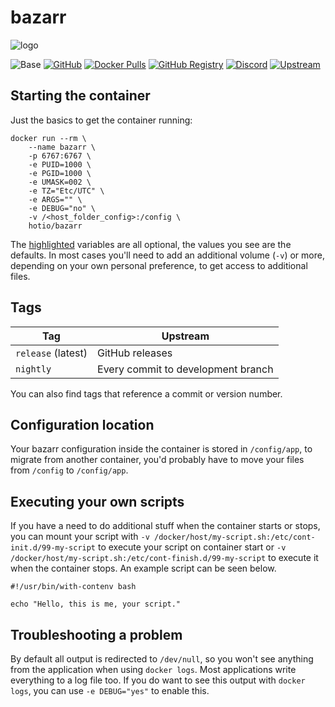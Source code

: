 # bazarr

![logo](https://hotio.dev/img/bazarr.png)

![Base](https://img.shields.io/badge/base-alpine-blue)
[![GitHub](https://img.shields.io/badge/source-github-lightgrey)](https://github.com/hotio/docker-bazarr)
[![Docker Pulls](https://img.shields.io/docker/pulls/hotio/bazarr)](https://hub.docker.com/r/hotio/bazarr)
[![GitHub Registry](https://img.shields.io/badge/registry-ghcr.io-blue)](https://github.com/users/hotio/packages/container/package/bazarr)
[![Discord](https://img.shields.io/discord/610068305893523457?color=738ad6&label=discord&logo=discord&logoColor=white)](https://discord.gg/3SnkuKp)
[![Upstream](https://img.shields.io/badge/upstream-project-yellow)](https://github.com/morpheus65535/bazarr)

## Starting the container

Just the basics to get the container running:

```shell hl_lines="4 5 6 7 8 9"
docker run --rm \
    --name bazarr \
    -p 6767:6767 \
    -e PUID=1000 \
    -e PGID=1000 \
    -e UMASK=002 \
    -e TZ="Etc/UTC" \
    -e ARGS="" \
    -e DEBUG="no" \
    -v /<host_folder_config>:/config \
    hotio/bazarr
```

The [highlighted](https://hotio.dev/containers/bazarr) variables are all optional, the values you see are the defaults. In most cases you'll need to add an additional volume (`-v`) or more, depending on your own personal preference, to get access to additional files.

## Tags

| Tag                | Upstream                           |
| -------------------|------------------------------------|
| `release` (latest) | GitHub releases                    |
| `nightly`          | Every commit to development branch |

You can also find tags that reference a commit or version number.

## Configuration location

Your bazarr configuration inside the container is stored in `/config/app`, to migrate from another container, you'd probably have to move your files from `/config` to `/config/app`.

## Executing your own scripts

If you have a need to do additional stuff when the container starts or stops, you can mount your script with `-v /docker/host/my-script.sh:/etc/cont-init.d/99-my-script` to execute your script on container start or `-v /docker/host/my-script.sh:/etc/cont-finish.d/99-my-script` to execute it when the container stops. An example script can be seen below.

```shell
#!/usr/bin/with-contenv bash

echo "Hello, this is me, your script."
```

## Troubleshooting a problem

By default all output is redirected to `/dev/null`, so you won't see anything from the application when using `docker logs`. Most applications write everything to a log file too. If you do want to see this output with `docker logs`, you can use `-e DEBUG="yes"` to enable this.
